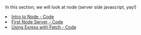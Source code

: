 In this section, we will look at node (server side javascript, yay!)
<li>
    <a href="https://github.com/MathuraMG/IMA-Low-Res-Connections-Lab/tree/master/Week_06%7CIntro_to_Node/Node_js_Practice"
        target="_blank">
        Intro to Node - Code
    </a>
</li>
<li>
    <a href="https://github.com/MathuraMG/IMA-Low-Res-Connections-Lab/tree/master/Week_06|Intro_to_Node/First_server"
        target="_blank">
        First Node Server - Code
    </a>
</li>
<li>
    <a href="https://github.com/MathuraMG/IMA-Low-Res-Connections-Lab/tree/master/Week_06%7CIntro_to_Node/Express%20with%20Fetch"
        target="_blank">
        Using Exress with Fetch - Code
    </a>
</li>     